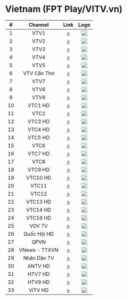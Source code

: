 <h1>Vietnam (FPT Play/VITV.vn)</h1>

| #   | Channel        | Link  | Logo |
|:---:|:--------------:|:-----:|:----:|
| 1   | VTV1          | [>](https://livecdn.fptplay.net/hda1/vtv1hd_vhls.smil/chunklist_b5000000.m3u8) | <img height="20" src="https://i.imgur.com/zGK64Zf.png"/> |
| 2   | VTV2          | [>](https://livecdn.fptplay.net/hda1/vtv2_vhls.smil/chunklist_b5000000.m3u8) | <img height="20" src="https://i.imgur.com/Aepz56c.png"/> |
| 3   | VTV3          | [>](http://livecdn.fptplay.net/hda1/vtv3hd_vhls.smil/chunklist_b5000000.m3u8) | <img height="20" src="https://i.imgur.com/WgoDGVV.png"/> |
| 4   | VTV4          | [>](https://livecdn.fptplay.net/hda1/vtv4_vhls.smil/chunklist_b5000000.m3u8) | <img height="20" src="https://i.imgur.com/Cy7xwvd.png"/> |
| 5   | VTV5          | [>](https://livecdn.fptplay.net/hda2/vtv5hd_vhls.smil/chunklist_b5000000.m3u8) | <img height="20" src="https://i.imgur.com/KfPiaKG.png"/> |
| 6   | VTV Cần Thơ   |   [>](https://livecdn.fptplay.net/hda1/vtv6hd_vhls.smil/chunklist_b5000000.m3u8) | <img height="20" src="https://i.imgur.com/pc6nPic.png"/> |
| 7   | VTV7          | [>](https://livecdn.fptplay.net/hda3/vtv7hd_vhls.smil/chunklist_b5000000.m3u8) | <img height="20" src="https://i.imgur.com/bphN2eA.png"/> |
| 8   | VTV8          | [>](https://livecdn.fptplay.net/hda2/vtv8hd_vhls.smil/chunklist_b5000000.m3u8) | <img height="20" src="https://i.imgur.com/VLHmEqh.png"/> |
| 9   | VTV9          | [>](https://livecdn.fptplay.net/hda2/vtv9_vhls.smil/chunklist_b5000000.m3u8) | <img height="20" src="https://i.imgur.com/X2t4bbg.png"/> |
| 10  | VTC1 HD       | [>](https://livecdn.fptplay.net/hda1/vtc1_vhls.smil/chunklist_b5000000.m3u8) | <img height="20" src="https://i.imgur.com/g6rH1cs.png"/> |
| 11  | VTC2          | [>](https://livecdn.fptplay.net/sdb/vtc2_hls.smil/chunklist_b2500000.m3u8) | <img height="20" src="https://i.imgur.com/8Y2vdek.png"/> |
| 12  | VTC3 HD       | [>](https://livecdn.fptplay.net/hda1/vtc3hd_vhls.smil/chunklist_b5000000.m3u8) | <img height="20" src="https://i.imgur.com/iJ0haYq.png"/> |
| 13  | VTC4 HD       | [>](https://livecdn.fptplay.net/hda2/vtc4_vhls.smil/chunklist_b5000000.m3u8) | <img height="20" src="https://i.imgur.com/S4DYcF4.png"/> |
| 14  | VTC5 HD       | [>](https://livecdn.fptplay.net/sdb/vtc5_hls.smil/chunklist_b2500000.m3u8) | <img height="20" src="https://i.imgur.com/xAQiJ4y.png"/> |
| 15  | VTC6          | [>](https://livecdn.fptplay.net/sdb/vtc6_hls.smil/chunklist_b2500000.m3u8) | <img height="20" src="https://i.imgur.com/DXghhwC.png"/> |
| 16  | VTC7 HD       | [>](https://livecdn.fptplay.net/sdb/todaytv_hls.smil/chunklist_b2500000.m3u8) | <img height="20" src="https://i.imgur.com/EeGAtuK.png"/> |
| 17  | VTC8          | [>](https://livecdn.fptplay.net/sdb/vtc8_hls.smil/chunklist_b2500000.m3u8) | <img height="20" src="https://i.imgur.com/VpDVPAD.png"/> |
| 18  | VTC9 HD       | [>](https://livecdn.fptplay.net/hda3/vtc9_vhls.smil/chunklist_b5000000.m3u8) | <img height="20" src="https://i.imgur.com/9i610ce.png"/> |
| 19  | VTC10 HD      | [>](https://livecdn.fptplay.net/sdb/vtc10_hls.smil/chunklist_b2500000.m3u8) | <img height="20" src="https://i.imgur.com/MJrqbZc.png"/> |
| 20  | VTC11         | [>](https://livecdn.fptplay.net/sdb/vtc11_hls.smil/chunklist_b2500000.m3u8) | <img height="20" src="https://i.imgur.com/AyBxScM.png"/> |
| 21  | VTC12         | [>](https://livecdn.fptplay.net/sdb/vtc12_hls.smil/chunklist_b2500000.m3u8) | <img height="20" src="https://i.imgur.com/SX9k3hO.png"/> |
| 22  | VTC13 HD      | [>](https://livecdn.fptplay.net/hda1/vtc13_vhls.smil/chunklist_b5000000.m3u8) | <img height="20" src="https://i.imgur.com/xc2G48h.png"/> |
| 23  | VTC14 HD      | [>](https://livecdn.fptplay.net/hda1/vtc14_vhls.smil/chunklist_b5000000.m3u8) | <img height="20" src="https://i.imgur.com/GjrYjqe.png"/> |
| 24  | VTC16 HD      | [>](https://livecdn.fptplay.net/sdb/vtc16_hls.smil/chunklist_b2500000.m3u8) | <img height="20" src="https://i.imgur.com/jHJ0Qnp.png"/> |
| 25  | VOV TV        | [>](https://livecdn.fptplay.net/sdc/vovtvsd_hls.smil/chunklist_b2500000.m3u8) | <img height="20" src="https://i.imgur.com/yyftSZg.png"/> |
| 26  | Quốc Hội HD   | [>](https://livecdn.fptplay.net/hda1/quochoivn_vhls.smil/chunklist_b5000000.m3u8) | <img height="20" src="https://i.imgur.com/pyQJnZz.png"/> |
| 27  | QPVN          | [>](https://livecdn.fptplay.net/hda1/quocphongvnhd_vhls.smil/chunklist_b5000000.m3u8) | <img height="20" src="https://i.imgur.com/fBvkVen.png"/> |
| 28  | VNews - TTXVN | [>](http://livecdn.fptplay.net/hda2/ttxvn_vhls.smil/chunklist_b5000000.m3u8) | <img height="20" src="https://i.imgur.com/AAWIPHz.png"/> |
| 29  | Nhân Dân TV   | [>](https://livecdn.fptplay.net/sdc/truyenhinhnhandan_hls.smil/chunklist_b2500000.m3u8) | <img height="20" src="https://i.imgur.com/7zgsFIK.png"/> |
| 30  | ANTV HD       | [>](https://livecdn.fptplay.net/hda2/anninhtv_vhls.smil/chunklist_b5000000.m3u8) | <img height="20" src="https://i.imgur.com/8goldzC.png"/> |
| 31  | HTV7 HD       | [>](https://livecdn.fptplay.net/hda1/htv7hd_vhls.smil/chunklist_b5000000.m3u8) | <img height="20" src="https://i.imgur.com/fqS0j08.png"/> |
| 32  | HTV9 HD       | [>](https://livecdn.fptplay.net/hda1/htv9hd_vhls.smil/chunklist_b5000000.m3u8) | <img height="20" src="https://i.imgur.com/lL7BHWP.png"/> |
| 33  | VITV HD       | [>](http://210.86.230.202:8134/hls-live/livepkgr/_definst_/liveevent/livestream.m3u8) | <img height="20" src="https://i.imgur.com/DZ0Gv8i.png"/> |
